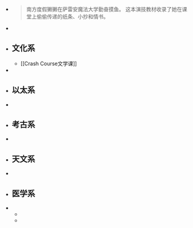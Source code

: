 - > 南方度假獭獭在萨雷安魔法大学勤奋摸鱼。
  > 这本演技教材收录了她在课堂上偷偷传递的纸条、小抄和情书。
-
- ## 文化系
	- [[Crash Course文学课]]
-
- ## 以太系
-
- ## 考古系
-
- ## 天文系
-
- ## 医学系
-
	-
	-